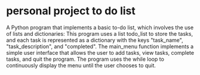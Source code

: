 # personal project to do list
A Python program that implements a basic to-do list, which involves the use of lists and dictionaries:
This program uses a list todo_list to store the tasks, and each task is represented as a dictionary with the keys "task_name", "task_description", and "completed". The main_menu function implements a simple user interface that allows the user to add tasks, view tasks, complete tasks, and quit the program. The program uses the while loop to continuously display the menu until the user chooses to quit.
